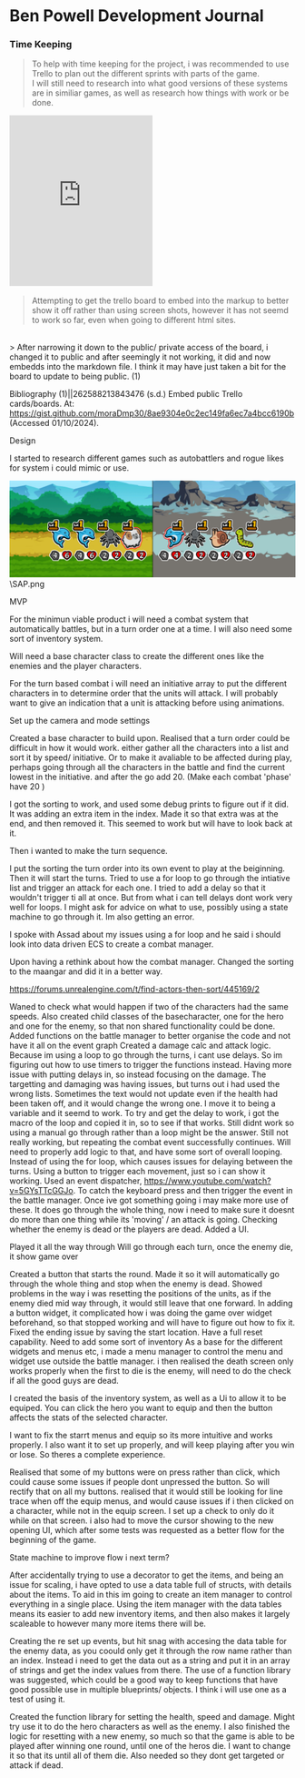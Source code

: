 # Ben Powell Development Journal


### Time Keeping

>To help with time keeping for the project, i was recommended to use Trello to plan out the different sprints with parts of the game.
<br> I will still need to research into what good versions of these systems are in similiar games, as well as research how things with work or be done.




<iframe src = "https://trello.com/b/ckvr7f3T.html" frameBorder="0" width="50%" height="300"> </iframe>


> Attempting to get the trello board to embed into the markup to better show it off rather than using screen shots, however it has not seemd to work so far, even when going to different html sites. 
<br>
> After narrowing it down to the public/ private access of the board, i changed it to public and after seemingly it not working, it did and now embedds into the markdown file. I think it may have just taken a bit for the board to update to being public. (1)










Bibliography
(1)||262588213843476 (s.d.) Embed public Trello cards/boards. At: https://gist.github.com/moraDmp30/8ae9304e0c2ec149fa6ec7a4bcc6190b (Accessed  01/10/2024).






Design

I started to research different games such as autobattlers and rogue likes for system i could mimic or use.


![Super Auto Pets](SAP.png)
\SAP.png










MVP

For the minimun viable product i will need a combat system that automatically battles, but in a turn order one at a time. 
I will also need some sort of inventory system. 

Will need a base character class to create the different ones like the enemies and the player characters.

For the turn based combat i will need an initiative array to put the different characters in to determine order that the units will attack.
I will probably want to give an indication that a unit is attacking before using animations.




Set up the camera and mode settings

Created a base character to build upon.
Realised that a turn order could be difficult in how it would work.
either gather all the characters into a list and sort it by speed/ initiative. 
Or to make it avaliable to be affected during play, perhaps going through all the characters in the battle and find the current lowest in the initiative. and after the go add 20. (Make each combat 'phase' have 20 )

I got the sorting to work, and used some debug prints to figure out if it did.
It was adding an extra item in the index. Made it so that extra was at the end, and then removed it. This seemed to work but will have to look back at it.


Then i wanted to make the turn sequence. 

I put the sorting the turn order into its own event to play at the beiginning.
Then it will start the turns. 
Tried to use a for loop to go through the intiative list and trigger an attack for each one.
I tried to add a delay so that it wouldn't trigger ti all at once. But from what i can tell delays dont work very well for loops.
I might ask for advice on what to use, possibly using a state machine to go through it.
Im also getting an error.

I spoke with Assad about my issues using a for loop and he said i should look into data driven ECS to create a combat manager.

Upon having a rethink about how the combat manager.
Changed the sorting to the maangar and did it in a better way.

https://forums.unrealengine.com/t/find-actors-then-sort/445169/2

Waned to check what would happen if two of the characters had the same speeds.
Also created child classes of the basecharacter, one for the hero and one for the enemy, so that non shared functionality could be done.
Added functions on the battle manager to better organise the code and not have it all on the event graph
Created a damage calc and attack logic.
Because im using a loop to go through the turns, i cant use delays. So im figuring out how to use timers to trigger the functions instead.
Having more issue with putting delays in, so instead focusing on the damage.
The targetting and damaging was having issues, but turns out i had used the wrong lists.
Sometimes the text would not update even if the health had been taken off, and it would change the wrong one.
I move it to being a variable and it seemd to work.
To try and get the delay to work, i got the macro of the loop and copied it in, so to see if that works.
Still didnt work so using a manual go through rather than a loop might be the answer.
Still not really working, but repeating the combat event successfully continues. Will need to properly add logic to that, and have some sort of overall looping. 
Instead of using the for loop, which causes issues for delaying between the turns.
Using a button to trigger each movement, just so i can show it working. Used an event dispatcher, https://www.youtube.com/watch?v=5GYsTTcGGJo. To catch the keyboard press and then trigger the event in the battle manager.
Once ive got something going i may make more use of these.
It does go through the whole thing, now i need to make sure it doesnt do more than one thing while its 'moving' / an attack is going.
Checking whether the enemy is dead or the players are dead.
Added a UI.

Played it all the way through
Will go through each turn, once the enemy die, it show game over

Created a button that starts the round.
Made it so it will automatically go through the whole thing and stop when the enemy is dead.
Showed problems in the way i was resetting the positions of the units, as if the enemy died mid way through, it would still leave that one forward.
In adding a button widget, it complicated how i was doing the game over widget beforehand, so that stopped working and will have to figure out how to fix it.
Fixed the ending issue by saving the start location. Have a full reset capability.
Need to add some sort of inventory
As a base for the different widgets and menus etc, i made a menu manager to control the menu and widget use outside the battle manager.
i then realised the death screen only works properly when the first to die is the enemy, will need to do the check if all the good guys are dead.
 
I created the basis of the inventory system, as well as a Ui to allow it to be equiped. You can click the hero you want to equip and then the button affects the stats of the selected character.

I want to fix the starrt menus and equip so its more intuitive and works properly.
I also want it to set up properly, and will keep playing after you win or lose. So theres a complete experience. 

Realised that some of my buttons were on press rather than click, which could cause some issues if people dont unpressed the button. So will rectify that on all my buttons.
realised that it would still be looking for line trace when off the equip menus, and would cause issues if i then clicked on a character, while not in the equip screen. I set up a check to only do it while on that screen.
i also had to move the cursor showing to the new opening UI, which after some tests was requested as a better flow for the beginning of the game.

State machine to improve flow i next term?

After accidentally trying to use a decorator to get the items, and being an issue for scaling, i have opted to use a data table full of structs, with details about the items. 
To aid in this im going to create an item manager to control everything in a single place.
Using the item manager with the data tables means its easier to add new inventory items, and then also makes it largely scaleable to however many more items there will be.

Creating the re set up events, but hit snag with accesing the data table for the enemy data, as you coould only get it through the row name rather than an index. Instead i need to get the data out as a string and put it in an array of strings and get the index values from there. The use of a function library was suggested, which could be a good way to keep functions that have good possible use in multiple blueprints/ objects. I think i will use one as a test of using it.

Created the function library for setting the health, speed and damage. Might try use it to do the hero characters as well as the enemy. I also finished the logic for resetting with a new enemy, so much so that the game is able to be played after winning one round, until one of the heros die. I want to change it so that its until all of them die.
Also needed so they dont get targeted or attack if dead.